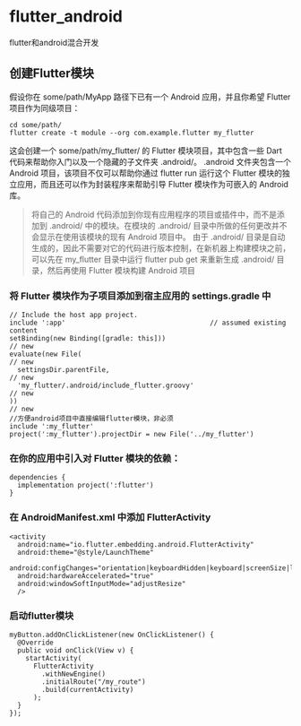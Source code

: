 # flutter_android
flutter和android混合开发

## 创建Flutter模块
假设你在 some/path/MyApp 路径下已有一个 Android 应用，并且你希望 Flutter 项目作为同级项目：
```
cd some/path/
flutter create -t module --org com.example.flutter my_flutter
```
这会创建一个 some/path/my_flutter/ 的 Flutter 模块项目，其中包含一些 Dart 代码来帮助你入门以及一个隐藏的子文件夹 .android/。 .android 文件夹包含一个 Android 项目，该项目不仅可以帮助你通过 flutter run 运行这个 Flutter 模块的独立应用，而且还可以作为封装程序来帮助引导 Flutter 模块作为可嵌入的 Android 库。
> 将自己的 Android 代码添加到你现有应用程序的项目或插件中，而不是添加到 .android/ 中的模块。在模块的 .android/ 目录中所做的任何更改并不会显示在使用该模块的现有 Android 项目中。
> 由于 .android/ 目录是自动生成的，因此不需要对它的代码进行版本控制，在新机器上构建模块之前，可以先在 my_flutter 目录中运行 flutter pub get 来重新生成 .android/ 目录，然后再使用 Flutter 模块构建 Android 项目
### 将 Flutter 模块作为子项目添加到宿主应用的 settings.gradle 中
```
// Include the host app project.
include ':app'                                    // assumed existing content
setBinding(new Binding([gradle: this]))                                // new
evaluate(new File(                                                     // new
  settingsDir.parentFile,                                              // new
  'my_flutter/.android/include_flutter.groovy'                         // new
))                                                                     // new
//方便android项目中直接编辑flutter模块，非必须
include ':my_flutter'
project(':my_flutter').projectDir = new File('../my_flutter')
```
### 在你的应用中引入对 Flutter 模块的依赖：
```
dependencies {
  implementation project(':flutter')
}
```
### 在 AndroidManifest.xml 中添加 FlutterActivity
```
<activity
  android:name="io.flutter.embedding.android.FlutterActivity"
  android:theme="@style/LaunchTheme"
  android:configChanges="orientation|keyboardHidden|keyboard|screenSize|locale|layoutDirection|fontScale|screenLayout|density|uiMode"
  android:hardwareAccelerated="true"
  android:windowSoftInputMode="adjustResize"
  />
```
### 启动flutter模块
```
myButton.addOnClickListener(new OnClickListener() {
  @Override
  public void onClick(View v) {
    startActivity(
      FlutterActivity
        .withNewEngine()
        .initialRoute("/my_route")
        .build(currentActivity)
      );
  }
});
```

